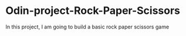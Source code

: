 # Odin-project-Rock-Paper-Scissors
In this project, I am  going to build a basic rock paper scissors game
